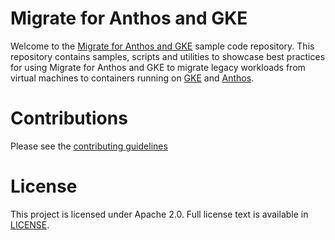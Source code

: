 # Migrate for Anthos and GKE

Welcome to the [Migrate for Anthos and GKE](https://cloud.google.com/migrate/anthos) sample code repository. This repository contains samples, scripts and utilities to showcase best practices for using Migrate for Anthos and GKE to migrate legacy workloads from virtual machines to containers running on [GKE](https://cloud.google.com/kubernetes-engine) and [Anthos](https://cloud.google.com/anthos/gke).

# Contributions

Please see the [contributing guidelines](./CONTRIBUTING)

# License

This project is licensed under Apache 2.0. Full license text is available in [LICENSE](./LICENSE).